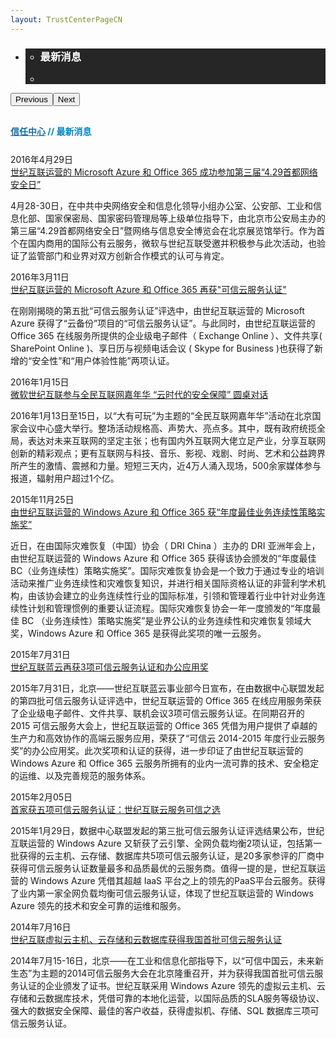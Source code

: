 ```yaml
---
layout: TrustCenterPageCN
---
```

<div class="row-fluid">
   <div class="span">
      <div>
         <div id="" data-cols="1" data-view1="1" data-view2="1" data-view3="1" data-view4="1" class="row-fluid wider hero grid-container" style="padding-bottom: 30px;">
            <div class="span bp0-col-1-1 bp1-col-1-1 bp2-col-1-1 bp3-col-1-1">
               <div bi:type="slideshow" class="slideshow slideshow-hero hero" xmlns:bi="urn:schemas-microsoft-com:mscom:bi">
                  <ul bi:type="list" class="slides">
                     <li id="slide-1" bi:index="0" selectBi="">
                        <div class="heroitem light-foreground" bi:type="heroitem">
                           <div class="media" bi:parenttitle="t1">
                              <a href="" bi:track="False" bi:titleflag="t1" bi:index="0">
                                 <div data-picture="" data-alt="Whats New" data-disable-swap-below="">
                                    <div data-src="https://c.s-microsoft.com/en-us/CMSImages/MS_TrustCenter_Whats_New_Header.jpg?version=9f644300-f787-a453-8452-7b3974e50a6c"></div>
                                    <noscript></noscript>
                                 </div>
                              </a>
                           </div>
                           <div class="text" bi:type="cta">
                              <div class="text-container">
                                 <div class="box" style="background: rgba(0,0,0,.85); color: #FFFFFF;">
                                    <ul bi:type="list" class="headerCaption subpageHeaderCaption">
                                       <li class="box-title">
                                          <h3 class="box-title" bi:type="title" bi:title="t1" style="color: #FFFFFF;">最新消息</h3>
                                       </li>
                                       <li class="box-actions box-description"><a target="_self" class="mscom-link" href=""></a></li>
                                    </ul>
                                 </div>
                              </div>
                           </div>
                        </div>
                     </li>
                  </ul>
                  <div class="navigation international" bi:track="false">
                     <div class="grid-container settop" data-title-text="Go To Slide "></div>
                  </div>
                  <div class="prev-next" bi:track="false"><button class="prev"><span class="icon-left" aria-hidden="true"></span><span class="screen-reader-text">Previous</span></button><button class="next"><span class="icon-right" aria-hidden="true"></span><span class="screen-reader-text">Next</span></button></div>
                  <div id="play-pause" class="play-pause" style="display:none">
                     <div class="pause"><button id="pauseButton" class="pause_button"><span class="icon-pause" aria-hidden="true"></span><span class="screen-reader-text">Pause</span></button></div>
                     <div class="play"><button id="playButton" class="play_button"><span class="icon-play" aria-hidden="true"></span><span class="screen-reader-text">Play</span></button></div>
                  </div>
               </div>
            </div>
         </div>
                  <div class="row-fluid grid-container mscom-grid-container breadcrumbs" style="padding-bottom: 25px;color:#0081c6;font-weight: bold;" data-view4="1" data-view3="1" data-view2="1" data-view1="1" data-cols="1">
            <div class="span bp0-col-1-1 bp1-col-1-1 bp2-col-1-1 bp3-col-1-1"><a target="_self" class="mscom-link" href="../default.html" style="color:rgb(21, 112, 166)">信任中心</a> // 最新消息</div>
         </div>
         <div id="" data-cols="1" data-view1="1" data-view2="1" data-view3="1" data-view4="1" class="row-fluid grid-container mscom-grid-container whatsNewBody wider">
            <div class="span bp0-col-1-1 bp1-col-1-1 bp2-col-1-1 bp3-col-1-1">
            <div data-cols="1" data-view1="1" data-view2="1" data-view3="1" data-view4="1" class="row-fluid">
                  <div class="span bp0-col-1-1 bp1-col-1-1 bp2-col-1-1 bp3-col-1-1">
                     <div id="" data-cols="1" data-view1="1" data-view2="1" data-view3="1" data-view4="1" class="row-fluid grid-container mscom-grid-container">
                        <div class="span bp0-col-1-1 bp1-col-1-1 bp2-col-1-1 bp3-col-1-1">
                           <label class="date">2016年4月29日</label><br /><label><a target="_blank" class="mscom-link" href="../what-is-new/news1.html">世纪互联运营的 Microsoft Azure 和 Office 365 成功参加第三届“4.29首都网络安全日”</a></label>
                           <p>4月28-30日，在中共中央网络安全和信息化领导小组办公室、公安部、工业和信息化部、国家保密局、国家密码管理局等上级单位指导下，由北京市公安局主办的第三届“4.29首都网络安全日”暨网络与信息安全博览会在北京展览馆举行。作为首个在国内商用的国际公有云服务，微软与世纪互联受邀并积极参与此次活动，也验证了监管部门和业界对双方创新合作模式的认可与肯定。</p>
                        </div>
                     </div>
                  </div>
               </div>
               <div data-cols="1" data-view1="1" data-view2="1" data-view3="1" data-view4="1" class="row-fluid">
                  <div class="span bp0-col-1-1 bp1-col-1-1 bp2-col-1-1 bp3-col-1-1">
                     <div id="" data-cols="1" data-view1="1" data-view2="1" data-view3="1" data-view4="1" class="row-fluid grid-container mscom-grid-container">
                        <div class="span bp0-col-1-1 bp1-col-1-1 bp2-col-1-1 bp3-col-1-1">
                            <label class="date">2016年3月11日</label><br /><label><a target="_blank" class="mscom-link" href="../what-is-new/news2.html">世纪互联运营的 Microsoft Azure 和 Office 365 再获"可信云服务认证"</a></label>
                           <p>在刚刚揭晓的第五批“可信云服务认证”评选中，由世纪互联运营的 Microsoft Azure 获得了“云备份”项目的“可信云服务认证”。与此同时，由世纪互联运营的 Office 365 在线服务所提供的企业级电子邮件（ Exchange Online ）、文件共享( SharePoint Online )、享日历与视频电话会议 ( Skype for Business )也获得了新增的“安全性”和“用户体验性能”两项认证。
                           </p>
                        </div>
                     </div>
                  </div>
               </div>
               <div data-cols="1" data-view1="1" data-view2="1" data-view3="1" data-view4="1" class="row-fluid">
                  <div class="span bp0-col-1-1 bp1-col-1-1 bp2-col-1-1 bp3-col-1-1">
                     <div id="" data-cols="1" data-view1="1" data-view2="1" data-view3="1" data-view4="1" class="row-fluid grid-container mscom-grid-container">
                        <div class="span bp0-col-1-1 bp1-col-1-1 bp2-col-1-1 bp3-col-1-1">
                           <label class="date">2016年1月15日</label><br /><label><a target="_blank" class="mscom-link" href="../what-is-new/news5.html">微软世纪互联参与全民互联网嘉年华 “云时代的安全保障” 圆桌对话</a></label>
                           <p>2016年1月13日至15日，以“大有可玩”为主题的“全民互联网嘉年华”活动在北京国家会议中心盛大举行。整场活动规格高、声势大、亮点多。其中，既有政府统揽全局，表达对未来互联网的坚定主张；也有国内外互联网大佬立足产业，分享互联网创新的精彩观点；更有互联网与科技、音乐、影视、戏剧、时尚、艺术和公益跨界所产生的激情、震撼和力量。短短三天内，近4万人涌入现场，500余家媒体参与报道，辐射用户超过1个亿。</p>
                        </div>
                     </div>
                  </div>
               </div>
               <div data-cols="1" data-view1="1" data-view2="1" data-view3="1" data-view4="1" class="row-fluid">
                  <div class="span bp0-col-1-1 bp1-col-1-1 bp2-col-1-1 bp3-col-1-1">
                     <div id="" data-cols="1" data-view1="1" data-view2="1" data-view3="1" data-view4="1" class="row-fluid grid-container mscom-grid-container">
                        <div class="span bp0-col-1-1 bp1-col-1-1 bp2-col-1-1 bp3-col-1-1">
                            <label class="date">2015年11月25日</label><br /><label><a target="_blank" class="mscom-link" href="../what-is-new/news3.html">由世纪互联运营的 Windows Azure 和 Office 365 获“年度最佳业务连续性策略实施奖”</a></label>
                           <p>近日，在由国际灾难恢复（中国）协会（ DRI China ）主办的 DRI 亚洲年会上，由世纪互联运营的 Windows Azure 和 Office 365 获得该协会颁发的“年度最佳 BC（业务连续性）策略实施奖”。国际灾难恢复协会是一个致力于通过专业的培训活动来推广业务连续性和灾难恢复知识，并进行相关国际资格认证的非营利学术机构，由该协会建立的业务连续性行业的国际标准，引领和管理着行业中针对业务连续性计划和管理惯例的重要认证流程。国际灾难恢复协会一年一度颁发的“年度最佳 BC （业务连续性）策略实施奖”是业界公认的业务连续性和灾难恢复领域大奖，Windows Azure 和 Office 365 是获得此奖项的唯一云服务。
                           </p>
                        </div>
                     </div>
                  </div>
               </div>
               <div data-cols="1" data-view1="1" data-view2="1" data-view3="1" data-view4="1" class="row-fluid">
                  <div class="span bp0-col-1-1 bp1-col-1-1 bp2-col-1-1 bp3-col-1-1">
                     <div id="" data-cols="1" data-view1="1" data-view2="1" data-view3="1" data-view4="1" class="row-fluid grid-container mscom-grid-container">
                        <div class="span bp0-col-1-1 bp1-col-1-1 bp2-col-1-1 bp3-col-1-1">
                           <label class="date">2015年7月31日</label><br /><label><a target="_blank" class="mscom-link" href="../what-is-new/news4.html">世纪互联蓝云再获3项可信云服务认证和办公应用奖</a></label>
                           <p>2015年7月31日，北京——世纪互联蓝云事业部今日宣布，在由数据中心联盟发起的第四批可信云服务认证评选中，世纪互联运营的 Office 365 在线应用服务荣获了企业级电子邮件、文件共享、联机会议3项可信云服务认证。在同期召开的 2015 可信云服务大会上，世纪互联运营的 Office 365 凭借为用户提供了卓越的生产力和高效协作的高端云服务应用，荣获了“可信云 2014-2015 年度行业云服务奖”的办公应用奖。此次奖项和认证的获得，进一步印证了由世纪互联运营的 Windows Azure 和 Office 365 云服务所拥有的业内一流可靠的技术、安全稳定的运维、以及完善规范的服务体系。</p>
                        </div>
                     </div>
                  </div>
               </div>
               <div data-cols="1" data-view1="1" data-view2="1" data-view3="1" data-view4="1" class="row-fluid">
                  <div class="span bp0-col-1-1 bp1-col-1-1 bp2-col-1-1 bp3-col-1-1">
                     <div id="" data-cols="1" data-view1="1" data-view2="1" data-view3="1" data-view4="1" class="row-fluid grid-container mscom-grid-container">
                        <div class="span bp0-col-1-1 bp1-col-1-1 bp2-col-1-1 bp3-col-1-1">
                           <label class="date">2015年2月05日</label><br /><label><a target="_blank" class="mscom-link" href="http://www.21vbluecloud.com/services/mediacenter/news/2015/02/05/1629.html">首家获五项可信云服务认证：世纪互联云服务可信之选</a></label>
                           <p>2015年1月29日，数据中心联盟发起的第三批可信云服务认证评选结果公布，世纪互联运营的 Windows Azure 又斩获了云引擎、全网负载均衡2项认证，包括第一批获得的云主机、云存储、数据库共5项可信云服务认证，是20多家参评的厂商中获得可信云服务认证数量最多和品质最优的云服务商。值得一提的是，世纪互联运营的 Windows Azure 凭借其超越 IaaS 平台之上的领先的PaaS平台云服务。获得了业内第一家全网负载均衡可信云服务认证，体现了世纪互联运营的 Windows Azure 领先的技术和安全可靠的运维和服务。</p>
                        </div>
                     </div>
                  </div>
               </div>
               <div data-cols="1" data-view1="1" data-view2="1" data-view3="1" data-view4="1" class="row-fluid">
                  <div class="span bp0-col-1-1 bp1-col-1-1 bp2-col-1-1 bp3-col-1-1">
                     <div id="" data-cols="1" data-view1="1" data-view2="1" data-view3="1" data-view4="1" class="row-fluid grid-container mscom-grid-container">
                        <div class="span bp0-col-1-1 bp1-col-1-1 bp2-col-1-1 bp3-col-1-1">
                           <label class="date">2014年7月16日</label><br /><label><a target="_blank" class="mscom-link" href="http://www.21vbluecloud.com/services/mediacenter/news/2014/07/16/916.html">世纪互联虚拟云主机、云存储和云数据库获得我国首批可信云服务认证</a></label>
                           <p>2014年7月15-16日，北京——在工业和信息化部指导下，以“可信中国云，未来新生态”为主题的2014可信云服务大会在北京隆重召开，并为获得我国首批可信云服务认证的企业颁发了证书。世纪互联采用 Windows Azure 领先的虚拟云主机、云存储和云数据库技术，凭借可靠的本地化运营，以国际品质的SLA服务等级协议、强大的数据安全保障、最佳的客户收益，获得虚拟机、存储、SQL 数据库三项可信云服务认证。</p>
                        </div>
                     </div>
                  </div>
               </div>
            </div>
         </div>
      </div>
   </div>
</div>
<div class="row-fluid" data-view4="1" data-view3="1" data-view2="1" data-view1="1" data-cols="1">
   <div class="span bp0-col-1-1 bp1-col-1-1 bp2-col-1-1 bp3-col-1-1"></div>
</div>
